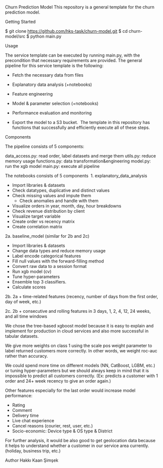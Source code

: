 Churn Prediction Model
This repository is a general template for the churn prediction model.

Getting Started

$ git clone https://github.com/hks-task/churn-model.git
$ cd churn-model/src
$ python main.py

Usage

The service template can be executed by running main.py, with the precondition that necessary requirements are provided.
The general pipeline for this service template is the following:

* Fetch the necessary data from files 
* Explanatory data analysis (+notebooks) 
* Feature engineering 
* Model & parameter selection (+notebooks)

* Performance evaluation and monitoring 
* Export the model to a S3 bucket. 
The template in this repository has functions that successfully and efficiently execute all of these steps.

Components

The pipeline consists of 5 components:

data_access.py: read order, label datasets and merge them
utils.py: reduce memory usage
functions.py: data transformation&engineering 
model.py: run the xgb model
main.py: execute all pipeline


The notebooks consists of 5 components
 1. explanatory_data_analysis
- Import libraries & datasets
- Check datatypes,  duplicative and distinct values 
- Check missing values and impute them
  -   Check anomalies and handle with them
- Visualize orders in year, month, day, hour breakdowns
- Check revenue distribution by client 
- Visualize target variable
- Create order vs recency matrix
- Create correlation matrix

2a. baseline_model (similar for 2b and 2c)

- Import libraries & datasets
- Change data types and reduce memory usage
- Label encode categorical features
- Fill null values with the forward-filling method
- Convert raw data to a session format
- Run xgb model (cv)
- Tune hyper-parameters 
- Ensemble top 3 classifiers.
- Calculate scores

2b. 2a + time-related features (recency, number of days from the first order, day of week, etc.)

2c. 2b + consecutive and rolling features in 3 days, 1, 2, 4, 12, 24 weeks, and all time windows


We chose the tree-based xgboost model because it is easy to explain and implement for production in cloud services and also more successful in tabular datasets. 

We give more weights on class 1 using the scale pos weight parameter to label returned customers more correctly. In other words, we weight roc-auc rather than accuracy.

We could spend more time on different models (NN, CatBoost, LGBM, etc.) or tuning hyper-parameters but we should always keep in mind that it is impossible to predict all customers correctly. (Ex: predicts a customer with 1 order and 24+ week recency to give an order again.) 

Other features especially for the last order would increase model performance: 

- Rating
- Comment
- Delivery time
- Live chat experience
- Cancel reasons (courier, rest, user, etc.)
- Socio-economic: Device type & OS type & District

For further analysis, it would be also good to get geolocation data because it helps to understand whether a customer in our service area currently. (holiday, business trip, etc.)


Author
Hakkı Kaan Şimşek




